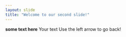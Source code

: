 ```yaml
---
layout: slide
title: "Welcome to our second slide!"
---
```

**some text here**
Your text
Use the left arrow to go back!
